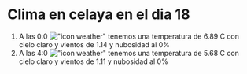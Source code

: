 # Clima en celaya en el dia 18

1. A las 0:0 !["icon weather"](http://openweathermap.org/img/w/01n.png) tenemos una temperatura de 6.89 C con cielo claro y  vientos de 1.14 y nubosidad al 0%
1. A las 4:0 !["icon weather"](http://openweathermap.org/img/w/01n.png) tenemos una temperatura de 5.68 C con cielo claro y  vientos de 1.11 y nubosidad al 0%
